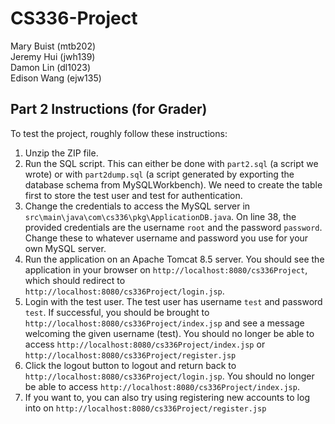 # CS336-Project
Mary Buist (mtb202)\
Jeremy Hui (jwh139)\
Damon Lin (dl1023)\
Edison Wang (ejw135)

## Part 2 Instructions (for Grader)

To test the project, roughly follow these instructions:
1. Unzip the ZIP file.
2. Run the SQL script. This can either be done with `part2.sql` (a script we wrote) or with `part2dump.sql` (a script generated by exporting the database schema from MySQLWorkbench). We need to create the table first to store the test user and test for authentication.
3. Change the credentials to access the MySQL server in `src\main\java\com\cs336\pkg\ApplicationDB.java`. On line 38, the provided credentials are the username `root` and the password `password`. Change these to whatever username and password you use for your own MySQL server.
4.  Run the application on an Apache Tomcat 8.5 server. You should see the application in your browser on `http://localhost:8080/cs336Project`, which should redirect to `http://localhost:8080/cs336Project/login.jsp`.
5. Login with the test user. The test user has username `test` and password `test`. If successful, you should be brought to `http://localhost:8080/cs336Project/index.jsp` and see a message welcoming the given username (test). You should no longer be able to access `http://localhost:8080/cs336Project/index.jsp` or `http://localhost:8080/cs336Project/register.jsp`
6. Click the logout button to logout and return back to `http://localhost:8080/cs336Project/login.jsp`. You should no longer be able to access `http://localhost:8080/cs336Project/index.jsp`.
7. If you want to, you can also try using registering new accounts to log into on `http://localhost:8080/cs336Project/register.jsp`